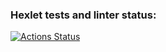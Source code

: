 ### Hexlet tests and linter status:
[![Actions Status](https://github.com/anilopchisak/frontend-project-46/actions/workflows/hexlet-check.yml/badge.svg)](https://github.com/anilopchisak/frontend-project-46/actions)